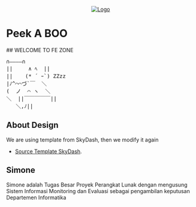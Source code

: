 <p align="center"><a href="https://github.com/NadiyyaHasaniyyah/FrontEnd/" target="_blank"><img src="https://i.ibb.co/Htd28FX/logoo.png" alt="Logo"></a></p>
<h1> Peek A BOO</h1>
## WELCOME TO FE ZONE
<pre>
∩――――∩
||     ∧ ﾍ  ||
||    (* ´ ｰ`) ZZzz
|ﾉ^⌒⌒づ`￣  ＼
(  ノ  ⌒ ヽ  ＼
＼  ||￣￣￣￣￣||
   ＼,ﾉ||
</pre>



## About Design

We are using template from SkyDash, then we modify it again
- [Source Template SkyDash](https://themewagon.github.io/skydash/).

## Simone

Simone adalah Tugas Besar Proyek Perangkat Lunak dengan mengusung Sistem Informasi Monitoring dan Evaluasi sebagai pengambilan keputusan Departemen Informatika


